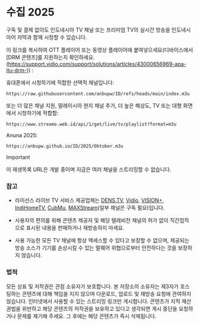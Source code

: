# 수집 2025
구독 및 결제 없이도 인도네시아 TV 채널 또는 프리미엄 TV의 실시간 방송을 인도네시아어 자막과 함께 시청할 수 있습니다.

이 링크를 복사하여 OTT 플레이어 또는 동영상 플레이어에 붙여넣으세요(디바이스에서 [DRM 콘텐츠]를 지원하는지 확인하세요.(https://support.vidio.com/support/solutions/articles/43000656969-apa-itu-drm-)) :

휴대폰에서 시청하기에 적합한 선택적 채널입니다:
```
https://raw.githubusercontent.com/anbupw/ID/refs/heads/main/index.m3u
```
또는 더 많은 채널 지원, 말레이시아 현지 채널 추가, 더 높은 해상도, TV 또는 대형 화면에서 시청하기에 적합함:
```
https://www.streamo.web.id/api/1/get/live/tv/playlist?format=m3u
```
Anuna 2025:
```
https://anbupw.github.io/ID/2025/Oktober.m3u
```
> [!IMPORTANT]  
> 이 재생목록 URL은 개발 중이며 지금은 여러 채널을 스트리밍할 수 없습니다.

### 참고

* 라이선스 라이브 TV 서비스 제공업체는 [DENS.TV](https://www.dens.tv), [Vidio](https://vidio.com/live), [VISION+](https://www.visionplus.id/webclient/#/live), [IndiHomeTV](https://www.indihometv.com/livetv), [CubMu](https://www.cubmu.com/), [MAXStream](https://maxstream.tv/tv-channels)(일부 채널은 구독 필요)입니다.

* 사용자의 편의를 위해 콘텐츠 제공자 및 해당 텔레비전 채널의 허가 없이 직간접적으로 표시된 내용을 판매하거나 재방송하지 마세요.

* 사용 가능한 모든 TV 채널에 항상 액세스할 수 있다고 보장할 수 없으며, 제공되는 방송 소스가 기기를 손상시킬 수 있는 멀웨어 위협으로부터 안전하다는 것을 보장하지 않습니다.

### 법적

모든 상표 및 저작권은 관점 소유자가 보호합니다. 본 저장소의 소유자는 제3자가 호스팅하는 콘텐츠에 대해 책임을 지지 않으며 다운로드, 업로드 및 재방송 요청에 관여하지 않습니다. 인터넷에서 사용할 수 있는 스트리밍 링크만 게시합니다. 콘텐츠가 지적 재산권법을 위반하고 해당 콘텐츠의 저작권을 보유하고 있다고 생각되면 게시 중단을 요청하거나 문제를 제기해 주세요. 그 후에는 해당 콘텐츠가 즉시 삭제됩니다.
